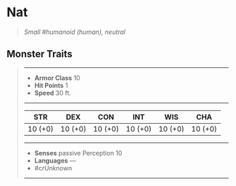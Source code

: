 # Nat
>*Small #humanoid (human), neutral*
## Monster Traits
>___
>- **Armor Class** 10
>- **Hit Points** 1
>- **Speed** 30 ft.
>___
>|STR|DEX|CON|INT|WIS|CHA|
>|:---:|:---:|:---:|:---:|:---:|:---:|
>|10 (+0)|10 (+0)|10 (+0)|10 (+0)|10 (+0)|10 (+0)|
>___
>- **Senses** passive Perception 10
>- **Languages** —
>- #crUnknown
>___